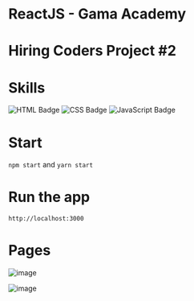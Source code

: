 
# ReactJS - Gama Academy

# Hiring Coders Project #2

# Skills

![HTML Badge](https://img.shields.io/badge/HTML5-E34F26?style=for-the-badge&logo=html5&logoColor=white)
![CSS Badge](https://img.shields.io/badge/CSS3-1572B6?style=for-the-badge&logo=css3&logoColor=white)
![JavaScript Badge](https://img.shields.io/badge/JavaScript-F7DF1E?style=for-the-badge&logo=javascript&logoColor=black)

# Start 

`npm start` and `yarn start`

# Run the app

`http://localhost:3000`

# Pages

![image](https://user-images.githubusercontent.com/65916297/127250058-e1cf330a-def3-4e98-a0b7-29e71dfed57a.png)

![image](https://user-images.githubusercontent.com/65916297/127249958-19d53bd6-590c-4ff7-aa1f-5a27ac3aad8f.png)









